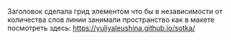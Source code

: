 Заголовок сделала грид элементом что бы в независимости от количества слов линии занимали пространство как в макете
посмотреть здесь:
https://yuliyaleushina.github.io/sotka/
